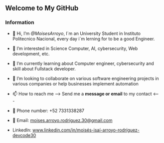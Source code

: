 ## Welcome to My GitHub
### Information
- 👋 Hi, I’m *@MoisesArroyo*, I´m an University Student in Instituto Politecnico Nacional, every day i´m lerning for to be a good Engineer.
- 👀 I’m interested in Science Computer, AI, cybersecurity, Web development, etc.
- 🌱 I’m currently learning about Computer engineer, cybersecurity and skill about Fullstack developer. 
- 💞️ I’m looking to collaborate on various software engineering projects in various companies or help businesses implement automation

- 📫 How to reach me --> Send me a **message or email** to my contact <---

- 📱 Phone number: +52 7331338287 

- 📧 Email: moises.arroyo.rodriguez.30@gmail.com

-  LinkedIn: www.linkedin.com/in/moisés-isaí-arroyo-rodríguez-devcode30

<!---
MoisesArroyo/MoisesArroyo is a ✨ special ✨ repository because its `README.md` (this file) appears on your GitHub profile.
You can click the Preview link to take a look at your changes.
--->
